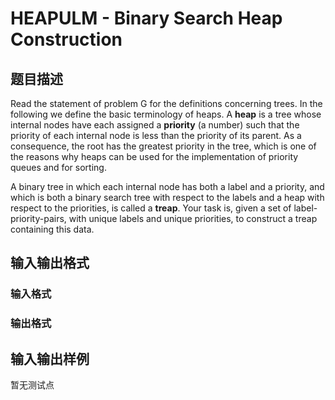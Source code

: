 # HEAPULM - Binary Search Heap Construction

## 题目描述

 Read the statement of problem G for the definitions concerning trees. In the following we define the basic terminology of heaps. A **heap** is a tree whose internal nodes have each assigned a **priority** (a number) such that the priority of each internal node is less than the priority of its parent. As a consequence, the root has the greatest priority in the tree, which is one of the reasons why heaps can be used for the implementation of priority queues and for sorting.

A binary tree in which each internal node has both a label and a priority, and which is both a binary search tree with respect to the labels and a heap with respect to the priorities, is called a **treap**. Your task is, given a set of label-priority-pairs, with unique labels and unique priorities, to construct a treap containing this data.

## 输入输出格式

### 输入格式

### 输出格式

## 输入输出样例

暂无测试点

